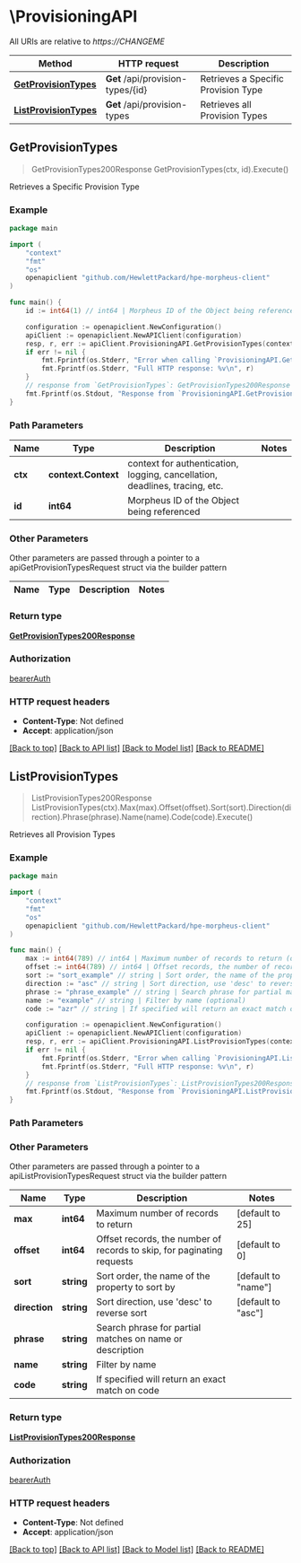 # \ProvisioningAPI

All URIs are relative to *https://CHANGEME*

Method | HTTP request | Description
------------- | ------------- | -------------
[**GetProvisionTypes**](ProvisioningAPI.md#GetProvisionTypes) | **Get** /api/provision-types/{id} | Retrieves a Specific Provision Type
[**ListProvisionTypes**](ProvisioningAPI.md#ListProvisionTypes) | **Get** /api/provision-types | Retrieves all Provision Types



## GetProvisionTypes

> GetProvisionTypes200Response GetProvisionTypes(ctx, id).Execute()

Retrieves a Specific Provision Type



### Example

```go
package main

import (
	"context"
	"fmt"
	"os"
	openapiclient "github.com/HewlettPackard/hpe-morpheus-client"
)

func main() {
	id := int64(1) // int64 | Morpheus ID of the Object being referenced

	configuration := openapiclient.NewConfiguration()
	apiClient := openapiclient.NewAPIClient(configuration)
	resp, r, err := apiClient.ProvisioningAPI.GetProvisionTypes(context.Background(), id).Execute()
	if err != nil {
		fmt.Fprintf(os.Stderr, "Error when calling `ProvisioningAPI.GetProvisionTypes``: %v\n", err)
		fmt.Fprintf(os.Stderr, "Full HTTP response: %v\n", r)
	}
	// response from `GetProvisionTypes`: GetProvisionTypes200Response
	fmt.Fprintf(os.Stdout, "Response from `ProvisioningAPI.GetProvisionTypes`: %v\n", resp)
}
```

### Path Parameters


Name | Type | Description  | Notes
------------- | ------------- | ------------- | -------------
**ctx** | **context.Context** | context for authentication, logging, cancellation, deadlines, tracing, etc.
**id** | **int64** | Morpheus ID of the Object being referenced | 

### Other Parameters

Other parameters are passed through a pointer to a apiGetProvisionTypesRequest struct via the builder pattern


Name | Type | Description  | Notes
------------- | ------------- | ------------- | -------------


### Return type

[**GetProvisionTypes200Response**](GetProvisionTypes200Response.md)

### Authorization

[bearerAuth](../README.md#bearerAuth)

### HTTP request headers

- **Content-Type**: Not defined
- **Accept**: application/json

[[Back to top]](#) [[Back to API list]](../README.md#documentation-for-api-endpoints)
[[Back to Model list]](../README.md#documentation-for-models)
[[Back to README]](../README.md)


## ListProvisionTypes

> ListProvisionTypes200Response ListProvisionTypes(ctx).Max(max).Offset(offset).Sort(sort).Direction(direction).Phrase(phrase).Name(name).Code(code).Execute()

Retrieves all Provision Types



### Example

```go
package main

import (
	"context"
	"fmt"
	"os"
	openapiclient "github.com/HewlettPackard/hpe-morpheus-client"
)

func main() {
	max := int64(789) // int64 | Maximum number of records to return (optional) (default to 25)
	offset := int64(789) // int64 | Offset records, the number of records to skip, for paginating requests (optional) (default to 0)
	sort := "sort_example" // string | Sort order, the name of the property to sort by (optional) (default to "name")
	direction := "asc" // string | Sort direction, use 'desc' to reverse sort (optional) (default to "asc")
	phrase := "phrase_example" // string | Search phrase for partial matches on name or description (optional)
	name := "example" // string | Filter by name (optional)
	code := "azr" // string | If specified will return an exact match on code (optional)

	configuration := openapiclient.NewConfiguration()
	apiClient := openapiclient.NewAPIClient(configuration)
	resp, r, err := apiClient.ProvisioningAPI.ListProvisionTypes(context.Background()).Max(max).Offset(offset).Sort(sort).Direction(direction).Phrase(phrase).Name(name).Code(code).Execute()
	if err != nil {
		fmt.Fprintf(os.Stderr, "Error when calling `ProvisioningAPI.ListProvisionTypes``: %v\n", err)
		fmt.Fprintf(os.Stderr, "Full HTTP response: %v\n", r)
	}
	// response from `ListProvisionTypes`: ListProvisionTypes200Response
	fmt.Fprintf(os.Stdout, "Response from `ProvisioningAPI.ListProvisionTypes`: %v\n", resp)
}
```

### Path Parameters



### Other Parameters

Other parameters are passed through a pointer to a apiListProvisionTypesRequest struct via the builder pattern


Name | Type | Description  | Notes
------------- | ------------- | ------------- | -------------
 **max** | **int64** | Maximum number of records to return | [default to 25]
 **offset** | **int64** | Offset records, the number of records to skip, for paginating requests | [default to 0]
 **sort** | **string** | Sort order, the name of the property to sort by | [default to &quot;name&quot;]
 **direction** | **string** | Sort direction, use &#39;desc&#39; to reverse sort | [default to &quot;asc&quot;]
 **phrase** | **string** | Search phrase for partial matches on name or description | 
 **name** | **string** | Filter by name | 
 **code** | **string** | If specified will return an exact match on code | 

### Return type

[**ListProvisionTypes200Response**](ListProvisionTypes200Response.md)

### Authorization

[bearerAuth](../README.md#bearerAuth)

### HTTP request headers

- **Content-Type**: Not defined
- **Accept**: application/json

[[Back to top]](#) [[Back to API list]](../README.md#documentation-for-api-endpoints)
[[Back to Model list]](../README.md#documentation-for-models)
[[Back to README]](../README.md)

